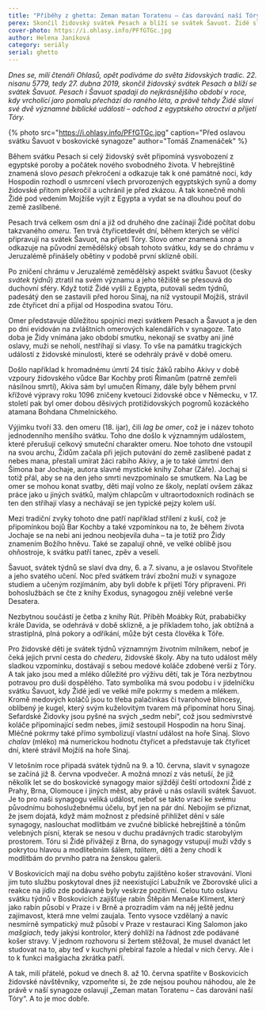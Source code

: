 ```yaml
---
title: "Příběhy z ghetta: Zeman matan Toratenu – čas darování naší Tóry"
perex: Skončil židovský svátek Pesach a blíží se svátek Šavuot. Židé slaví dvě významné biblické události – odchod z egyptského otroctví a přijetí Tóry.
cover-photo: https://i.ohlasy.info/PFfGTGc.jpg
author: Helena Janíková
category: seriály
serial: ghetto
---
```


*Dnes se, milí čtenáři Ohlasů, opět podíváme do světa židovských tradic. 22. nisanu 5779, tedy 27. dubna 2019, skončil židovský svátek Pesach a blíží se svátek Šavuot. Pesach i Šavuot spadají do nejkrásnějšího období v roce, kdy vrcholící jaro pomalu přechází do raného léta, a právě tehdy Židé slaví své dvě významné biblické události – odchod z egyptského otroctví a přijetí Tóry.*

{% photo src="https://i.ohlasy.info/PFfGTGc.jpg" caption="Před oslavou svátku Šavuot v boskovické synagoze" author="Tomáš Znamenáček" %}

Během svátku Pesach si celý židovský svět připomíná vysvobození z egyptské poroby a počátek nového svobodného života. V hebrejštině znamená slovo *pesach* překročení a odkazuje tak k oné památné noci, kdy Hospodin rozhodl o usmrcení všech prvorozených egyptských synů a domy židovské přitom překročil a uchránil je před zkázou. A tak konečně mohli Židé pod vedením Mojžíše vyjít z Egypta a vydat se na dlouhou pouť do země zaslíbené. 

Pesach trvá celkem osm dní a již od druhého dne začínají Židé počítat dobu takzvaného *omeru*. Ten trvá čtyřicetdevět dní, během kterých se věřící připravují na svátek Šavuot, na přijetí Tóry. Slovo *omer* znamená *snop* a odkazuje na původní zemědělský obsah tohoto svátku, kdy se do chrámu v Jeruzalémě přinášely obětiny v podobě první sklizně obilí.

Po zničení chrámu v Jeruzalémě zemědělský aspekt svátku Šavuot (česky *svátek týdnů*) ztratil na svém významu a jeho těžiště se přesouvá do duchovní sféry. Když totiž Židé vyšli z Egypta, putovali sedm týdnů, padesátý den se zastavili před horou Sinaj, na níž vystoupil Mojžíš, strávil zde čtyřicet dní a přijal od Hospodina svatou Tóru. 

Omer představuje důležitou spojnici mezi svátkem Pesach a Šavuot a je den po dni evidován na zvláštních omerových kalendářích v synagoze. Tato doba je Židy vnímána jako období smutku, nekonají se svatby ani jiné oslavy, muži se neholí, nestříhají si vlasy. To vše na památku tragických událostí z židovské minulosti, které se odehrály právě v době omeru. 

Došlo například k hromadnému úmrtí 24 tisíc žáků rabiho Akivy v době vzpoury židovského vůdce Bar Kochby proti Římanům (patrně zemřeli násilnou smrtí), Akiva sám byl umučen Římany, dále byly během první křížové výpravy roku 1096 zničeny kvetoucí židovské obce v Německu, v 17. století pak byl omer dobou děsivých protižidovských pogromů kozáckého atamana Bohdana Chmelnického. 

Výjimku tvoří 33. den omeru (18. ijar), čili *lag be omer*, což je i název tohoto jednodenního menšího svátku. Toho dne došlo k významným událostem, které přerušují celkový smuteční charakter omeru. Noe tohoto dne vstoupil na svou archu, Židům začala při jejich putování do země zaslíbené padat z nebes mana, přestali umírat žáci rabiho Akivy, a je to také úmrtní den Šimona bar Jochaje, autora slavné mystické knihy Zohar (Záře). Jochaj si totiž přál, aby se na den jeho smrti nevzpomínalo se smutkem. Na Lag be omer se mohou konat svatby, děti mají volno ze školy, neplatí ovšem zákaz práce jako u jiných svátků, malým chlapcům v ultraortodoxních rodinách se ten den stříhají vlasy a nechávají se jen typické pejzy kolem uší. 

Mezi tradiční zvyky tohoto dne patří například střílení z kuší, což je připomínkou bojů Bar Kochby a také vzpomínkou na to, že během života Jochaje se na nebi ani jednou neobjevila duha – ta je totiž pro Židy znamením Božího hněvu. Také se zapalují ohně, ve velké oblibě jsou ohňostroje, k svátku patří tanec, zpěv a veselí.

Šavuot, svátek týdnů se slaví dva dny, 6. a 7. sivanu, a je oslavou Stvořitele a jeho svatého učení. Noc před svátkem tráví zbožní muži v synagoze studiem a učeným rozjímáním, aby byli dobře k přijetí Tóry připraveni. Při bohoslužbách se čte z knihy Exodus, synagogou znějí velebné verše Desatera. 

Nezbytnou součástí je četba z knihy Rút. Příběh Moábky Rút, prababičky krále Davida, se odehrává v době sklizně, a je příkladem toho, jak obtížná a strastiplná, plná pokory a odříkání, může být cesta člověka k Tóře. 

Pro židovské děti je svátek týdnů významným životním milníkem, neboť je čeká jejich první cesta do *chederu*, židovské školy. Aby na tuto událost měly sladkou vzpomínku, dostávají s sebou medové koláče zdobené verši z Tóry. A tak jako jsou med a mléko důležité pro výživu dětí, tak je Tóra nezbytnou potravou pro duši dospělého. Tato symbolika má svou podobu i v jídelníčku svátku Šavuot, kdy Židé jedí ve velké míře pokrmy s medem a mlékem. Kromě medových koláčů jsou to třeba palačinkas či tvarohové blincesy, oblíbený je kugel, který svým kuželovitým tvarem má připomínat horu Sinaj. Sefardské Židovky jsou pyšné na svých „sedm nebí“, což jsou sedmivrstvé koláče připomínající sedm nebes, jimiž sestoupil Hospodin na horu Sinaj. Mléčné pokrmy také přímo symbolizují vlastní událost na hoře Sinaj. Slovo *chalav* (mléko) má numerickou hodnotu čtyřicet a představuje tak čtyřicet dní, které strávil Mojžíš na hoře Sinaj. 

V letošním roce připadá svátek týdnů na 9. a 10. června, slavit v synagoze se začíná již 8. června vpodvečer. A možná mnozí z vás netuší, že již několik let se do boskovické synagogy maior sjíždějí čeští ortodoxní Židé z Prahy, Brna, Olomouce i jiných měst, aby právě u nás oslavili svátek Šavuot. Je to pro naši synagogu veliká událost, neboť se takto vrací ke svému původnímu bohoslužebnému účelu, byť jen na pár dní. Nebojím se přiznat, že jsem dojatá, když mám možnost z předsíně přihlížet dění v sále synagogy, naslouchat modlitbám ve zvučné biblické hebrejštině a tónům velebných písní, kterak se nesou v duchu pradávných tradic starobylým prostorem. Tóru si Židé přivážejí z Brna, do synagogy vstupují muži vždy s pokrytou hlavou a modlitebním šálem, *talitem*, děti a ženy chodí k modlitbám do prvního patra na ženskou galerii. 

V Boskovicích mají na dobu svého pobytu zajištěno košer stravování. Vloni jim tuto službu poskytoval dnes již neexistující Labužník ve Zborovské ulici a reakce na jídlo zde podávané byly veskrze pozitivní. Celou tuto oslavu svátku týdnů v Boskovicích zajišťuje rabín Štěpán Menaše Kliment, který jako rabín působí v Praze i v Brně a prozradím vám na něj ještě jednu zajímavost, která mne velmi zaujala. Tento vysoce vzdělaný a navíc nesmírně sympatický muž působí v Praze v restauraci King Salomon jako *mašgiach*, tedy jakýsi kontrolor, který dohlíží na řádnost zde podávané košer stravy. V jednom rozhovoru si žertem stěžoval, že musel dvanáct let studovat na to, aby teď v kuchyni přebíral fazole a hledal v nich červy. Ale i to k funkci mašgiacha zkrátka patří.

A tak, milí přátelé, pokud ve dnech 8. až 10. června spatříte v Boskovicích židovské návštěvníky, vzpomeňte si, že zde nejsou pouhou náhodou, ale že právě v naší synagoze oslavují „Zeman matan Toratenu – čas darování naší Tóry“. A to je moc dobře.
